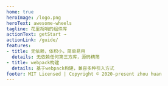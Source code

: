 ```yaml
---
home: true
heroImage: /logo.png
heroText: awesome-wheels
tagline: 花里胡哨的组件库
actionText: getStart →
actionLink: /guide/
features:
- title: 无依赖，体积小，简单易用
  details: 无依赖任何第三方库，源码精简
- title: webpack构建
  details: 基于webpack构建，兼容多种引入方式
footer: MIT Licensed | Copyright © 2020-present zhou huan
---
```



